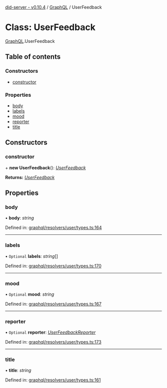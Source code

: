 [did-server - v0.10.4](../README.md) / [GraphQL](../modules/graphql.md) / UserFeedback

# Class: UserFeedback

[GraphQL](../modules/graphql.md).UserFeedback

## Table of contents

### Constructors

- [constructor](graphql.userfeedback.md#constructor)

### Properties

- [body](graphql.userfeedback.md#body)
- [labels](graphql.userfeedback.md#labels)
- [mood](graphql.userfeedback.md#mood)
- [reporter](graphql.userfeedback.md#reporter)
- [title](graphql.userfeedback.md#title)

## Constructors

### constructor

\+ **new UserFeedback**(): [*UserFeedback*](graphql.userfeedback.md)

**Returns:** [*UserFeedback*](graphql.userfeedback.md)

## Properties

### body

• **body**: *string*

Defined in: [graphql/resolvers/user/types.ts:164](https://github.com/Puzzlepart/did/blob/dev/server/graphql/resolvers/user/types.ts#L164)

___

### labels

• `Optional` **labels**: *string*[]

Defined in: [graphql/resolvers/user/types.ts:170](https://github.com/Puzzlepart/did/blob/dev/server/graphql/resolvers/user/types.ts#L170)

___

### mood

• `Optional` **mood**: *string*

Defined in: [graphql/resolvers/user/types.ts:167](https://github.com/Puzzlepart/did/blob/dev/server/graphql/resolvers/user/types.ts#L167)

___

### reporter

• `Optional` **reporter**: [*UserFeedbackReporter*](graphql.userfeedbackreporter.md)

Defined in: [graphql/resolvers/user/types.ts:173](https://github.com/Puzzlepart/did/blob/dev/server/graphql/resolvers/user/types.ts#L173)

___

### title

• **title**: *string*

Defined in: [graphql/resolvers/user/types.ts:161](https://github.com/Puzzlepart/did/blob/dev/server/graphql/resolvers/user/types.ts#L161)
